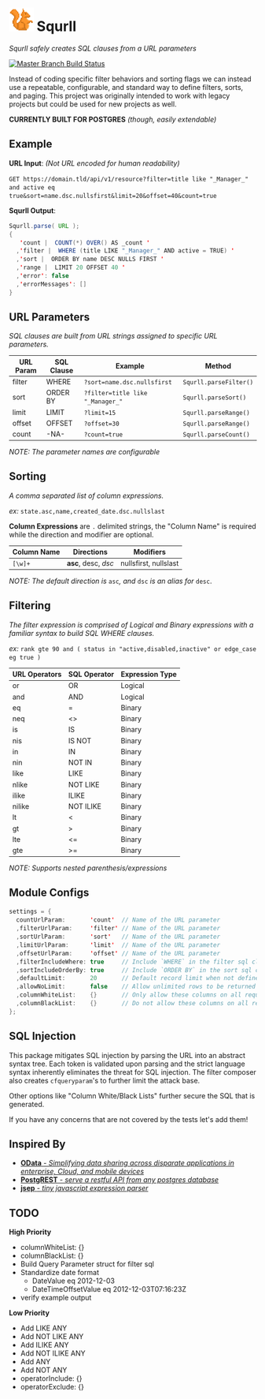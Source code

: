 # <img src="logo.png" height="48px" /> Squrll

_Squrll safely creates SQL clauses from a URL parameters_

[![Master Branch Build Status](https://img.shields.io/travis/coryasilva/squrll/master.svg?style=flat-square&label=master)](https://travis-ci.org/coryasilva/squrll)

Instead of coding specific filter behaviors and sorting flags we can instead use a repeatable, configurable, and standard way to define filters, sorts, and paging.  This project was originally intended to work with legacy projects but could be used for new projects as well.

**CURRENTLY BUILT FOR POSTGRES** _(though, easily extendable)_

## Example

**URL Input**: _(Not URL encoded for human readability)_

`GET https://domain.tld/api/v1/resource?filter=title like "_Manager_" and active eq true&sort=name.dsc.nullsfirst&limit=20&offset=40&count=true`

**Squrll Output**:

```java
Squrll.parse( URL );
{
   'count |  COUNT(*) OVER() AS _count '
  ,'filter |  WHERE (title LIKE "_Manager_" AND active = TRUE) '
  ,'sort |  ORDER BY name DESC NULLS FIRST '
  ,'range |  LIMIT 20 OFFSET 40 '
  ,'error': false
  ,'errorMessages': []
}
```

## URL Parameters

_SQL clauses are built from URL strings assigned to specific URL parameters._

| URL Param | SQL Clause | Example | Method |
| --- | --- | --- | --- |
| filter | WHERE | `?sort=name.dsc.nullsfirst` | `Squrll.parseFilter()` |
| sort | ORDER BY | `?filter=title like "_Manager_"` | `Squrll.parseSort()` |
| limit | LIMIT | `?limit=15` | `Squrll.parseRange()` |
| offset | OFFSET | `?offset=30` | `Squrll.parseRange()` |
| count | -NA- | `?count=true` | `Squrll.parseCount()` |

*NOTE: The parameter names are configurable*

## Sorting

_A comma separated list of column expressions._

_ex:_ `state.asc,name,created_date.dsc.nullslast`

**Column Expressions** are `.` delimited strings, the "Column Name" is required while the direction and modifier are optional.

| Column Name | Directions | Modifiers |
| --- | --- | --- |
| `[\w]+` | **asc**, desc, _dsc_  | nullsfirst, nullslast |

_NOTE: The default direction is_ `asc`_, and_ `dsc` _is an alias for_ `desc`.

## Filtering

_The filter expression is comprised of Logical and Binary expressions with a familiar syntax to build SQL WHERE clauses._

_ex:_ `rank gte 90 and ( status in "active,disabled,inactive" or edge_case eg true )`

| URL Operators | SQL Operator | Expression Type |
| --- | --- | --- |
| or | OR | Logical |
| and | AND | Logical |
| eq | = | Binary |
| neq | <> | Binary |
| is | IS | Binary |
| nis | IS NOT | Binary |
| in | IN | Binary |
| nin | NOT IN | Binary |
| like | LIKE | Binary |
| nlike | NOT LIKE | Binary |
| ilike | ILIKE | Binary |
| nilike | NOT ILIKE | Binary |
| lt | < | Binary |
| gt | > | Binary |
| lte | <= | Binary |
| gte | >= | Binary |

*NOTE: Supports nested parenthesis/expressions*

## Module Configs

```java
settings = {
  countUrlParam:       'count'  // Name of the URL parameter
  ,filterUrlParam:     'filter' // Name of the URL parameter
  ,sortUrlParam:       'sort'   // Name of the URL parameter
  ,limitUrlParam:      'limit'  // Name of the URL parameter
  ,offsetUrlParam:     'offset' // Name of the URL parameter
  ,filterIncludeWhere: true     // Include `WHERE` in the filter sql clause
  ,sortIncludeOrderBy: true     // Include `ORDER BY` in the sort sql clause
  ,defaultLimit:       20       // Default record limit when not defined, ignored if allowNoLimit is true
  ,allowNoLimit:       false    // Allow unlimited rows to be returned
  ,columnWhiteList:    {}       // Only allow these columns on all requests
  ,columnBlackList:    {}       // Do not allow these columns on all requests
};
```

## SQL Injection

This package mitigates SQL injection by parsing the URL into an abstract syntax tree.  Each token is validated upon parsing and the strict language syntax inherently eliminates the threat for SQL injection.  The filter composer also creates `cfqueryparam`'s to further limit the attack base.

Other options like "Column White/Black Lists" further secure the SQL that is generated.

If you have any concerns that are not covered by the tests let's add them!

## Inspired By

- [**OData** _- Simplifying data sharing across disparate applications in enterprise, Cloud, and mobile devices_](http://docs.oasis-open.org/odata/odata/v4.0/odata-v4.0-part2-url-conventions.html)
- [**PostgREST** _- serve a restful API from any postgres database_](https://postgrest.com/en/v4.3/)
- [**jsep** _- tiny javascript expression parser_](http://jsep.from.so/)

## TODO

**High Priority**
- columnWhiteList: {}
- columnBlackList: {}
- Build Query Parameter struct for filter sql
- Standardize date format
  - DateValue eq 2012-12-03
  - DateTimeOffsetValue eq 2012-12-03T07:16:23Z
- verify example output

**Low Priority**
- Add LIKE ANY
- Add NOT LIKE ANY
- Add ILIKE ANY
- Add NOT ILIKE ANY
- Add ANY
- Add NOT ANY
- operatorInclude: {}
- operatorExclude: {}